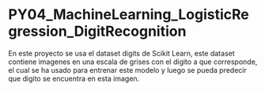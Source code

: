 # PY04_MachineLearning_LogisticRegression_DigitRecognition
En este proyecto se usa el dataset digits de Scikit Learn, este dataset contiene imagenes en una escala de grises con el digito a que corresponde, el cual se ha usado para entrenar este modelo y luego se pueda predecir que digito se encuentra en esta imagen.
